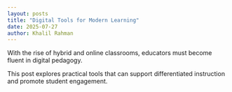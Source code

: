 ```yaml
---
layout: posts
title: "Digital Tools for Modern Learning"
date: 2025-07-27
author: Khalil Rahman
---
```


With the rise of hybrid and online classrooms, educators must become fluent in digital pedagogy.

This post explores practical tools that can support differentiated instruction and promote student engagement.
